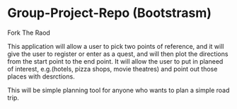 # Group-Project-Repo (Bootstrasm)

Fork The Raod

This application will allow a user to pick two points of reference, and it will give the user to register or enter as a quest, and will then
plot the directions from the start point to the end point.  It will allow the user to put in planeed of interest, e.g.(hotels, pizza shops, movie theatres) and point out those places with desrctions.  

This will be simple planning tool for anyone who wants to plan a simple road trip.  


